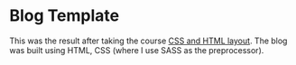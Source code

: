 # Blog Template

This was the result after taking the course [CSS and HTML layout](https://platzi.com/clases/practico-css/ "CSS and HTML layout"). The blog was built using HTML, CSS (where I use SASS as the preprocessor).
